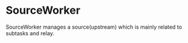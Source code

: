 
# SourceWorker

SourceWorker manages a source(upstream) which is mainly related to subtasks and relay.
